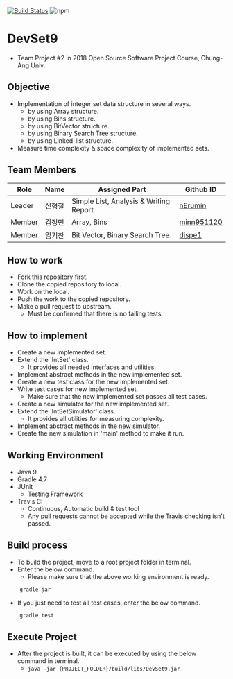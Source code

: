 [![Build Status](https://travis-ci.org/CAU-DOSC/DevSet9.svg?branch=master)](https://travis-ci.org/CAU-DOSC/DevSet9)
![npm](https://img.shields.io/badge/lang-java-orange.svg)

# DevSet9
- Team Project #2 in 2018 Open Source Software Project Course, Chung-Ang Univ.

## Objective
- Implementation of integer set data structure in several ways.
    - by using Array structure.
    - by using Bins structure.
    - by using BitVector structure.
    - by using Binary Search Tree structure.
    - by using Linked-list structure.
- Measure time complexity & space complexity of implemented sets.

## Team Members

Role   | Name   | Assigned Part | Github ID                                   |
-------|--------|---------------|---------------------------------------------| 
Leader | 신형철 | Simple List, Analysis & Writing Report | [nErumin](https://github.com/nErumin)       |
Member | 김정민 | Array, Bins                    | [minn951120](https://github.com/minn951120) |
Member | 임기찬 | Bit Vector, Binary Search Tree | [dispe1](https://github.com/dispe1)         |

## How to work
- Fork this repository first.
- Clone the copied repository to local.
- Work on the local.
- Push the work to the copied repository.
- Make a pull request to upstream.
    - Must be confirmed that there is no failing tests.

## How to implement
- Create a new implemented set.
- Extend the 'IntSet' class.
    - It provides all needed interfaces and utilities.
- Implement abstract methods in the new implemented set.
- Create a new test class for the new implemented set.
- Write test cases for new implemented set.
    - Make sure that the new implemented set passes all test cases.
- Create a new simulator for the new implemented set.
- Extend the 'IntSetSimulator' class.
    - It provides all utilities for measuring complexity.
- Implement abstract methods in the new simulator.
- Create the new simulation in 'main' method to make it run.

## Working Environment
- Java 9
- Gradle 4.7
- JUnit
    - Testing Framework
- Travis CI
    - Continuous, Automatic build & test tool
    - Any pull requests cannot be accepted while the Travis checking isn't passed. 

## Build process
- To build the project, move to a root project folder in terminal.
- Enter the below command.
    - Please make sure that the above working environment is ready.
```bash
    gradle jar
```
- If you just need to test all test cases, enter the below command.
```bash
    gradle test
```

## Execute Project
- After the project is built, it can be executed by using the below command in terminal.
    -  ```java -jar {PROJECT_FOLDER}/build/libs/DevSet9.jar```
